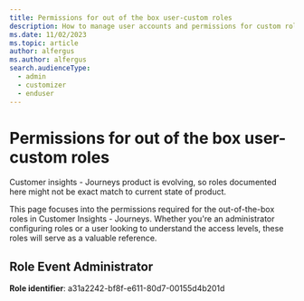```yaml
---
title: Permissions for out of the box user-custom roles
description: How to manage user accounts and permissions for custom roles in Dynamics 365 Customer Insights - Journeys.
ms.date: 11/02/2023
ms.topic: article
author: alfergus
ms.author: alfergus
search.audienceType: 
  - admin
  - customizer
  - enduser
---
```


# Permissions for out of the box user-custom roles

Customer insights - Journeys product is evolving, so roles documented here might not be exact match to current state of product.

This page focuses into the permissions required for the out-of-the-box roles in Customer Insights - Journeys. Whether you're an administrator configuring roles or a user looking to understand the access levels, these roles will serve as a valuable reference.

## Role Event Administrator
**Role identifier**: a31a2242-bf8f-e611-80d7-00155d4b201d